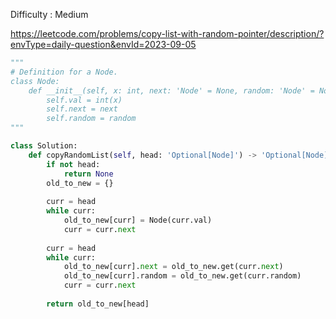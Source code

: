 Difficulty : Medium 

https://leetcode.com/problems/copy-list-with-random-pointer/description/?envType=daily-question&envId=2023-09-05 

```python
"""
# Definition for a Node.
class Node:
    def __init__(self, x: int, next: 'Node' = None, random: 'Node' = None):
        self.val = int(x)
        self.next = next
        self.random = random
"""

class Solution:
    def copyRandomList(self, head: 'Optional[Node]') -> 'Optional[Node]':
        if not head:
            return None
        old_to_new = {}
        
        curr = head
        while curr:
            old_to_new[curr] = Node(curr.val)
            curr = curr.next
        
        curr = head
        while curr:
            old_to_new[curr].next = old_to_new.get(curr.next)
            old_to_new[curr].random = old_to_new.get(curr.random)
            curr = curr.next
            
        return old_to_new[head]
```
